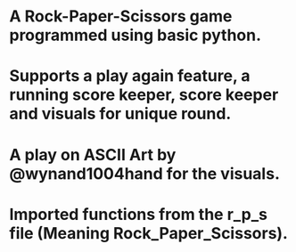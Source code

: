 # A Rock-Paper-Scissors game programmed using basic python.
# Supports a play again feature, a running score keeper, score keeper and visuals for unique round.
# A play on ASCII Art by @wynand1004hand for the visuals.
# Imported functions from the r_p_s file (Meaning Rock_Paper_Scissors).
